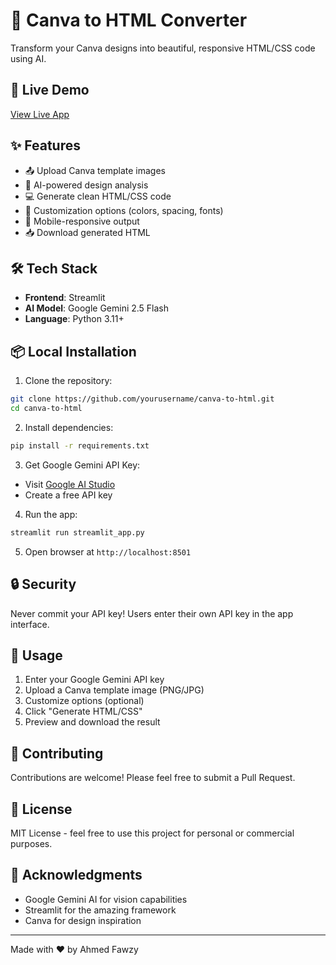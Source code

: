 # 🎨 Canva to HTML Converter

Transform your Canva designs into beautiful, responsive HTML/CSS code using AI.

## 🚀 Live Demo

[View Live App](https://html-css-designer.streamlit.app/) 

## ✨ Features

- 📤 Upload Canva template images
- 🎨 AI-powered design analysis
- 💻 Generate clean HTML/CSS code
- 🎯 Customization options (colors, spacing, fonts)
- 📱 Mobile-responsive output
- 📥 Download generated HTML

## 🛠️ Tech Stack

- **Frontend**: Streamlit
- **AI Model**: Google Gemini 2.5 Flash
- **Language**: Python 3.11+

## 📦 Local Installation

1. Clone the repository:

```bash
git clone https://github.com/yourusername/canva-to-html.git
cd canva-to-html
```

2. Install dependencies:

```bash
pip install -r requirements.txt
```

3. Get Google Gemini API Key:

- Visit [Google AI Studio](https://makersuite.google.com/app/apikey)
- Create a free API key

4. Run the app:

```bash
streamlit run streamlit_app.py
```

5. Open browser at `http://localhost:8501`


## 🔒 Security

Never commit your API key! Users enter their own API key in the app interface.

## 📝 Usage

1. Enter your Google Gemini API key
2. Upload a Canva template image (PNG/JPG)
3. Customize options (optional)
4. Click "Generate HTML/CSS"
5. Preview and download the result

## 🤝 Contributing

Contributions are welcome! Please feel free to submit a Pull Request.

## 📄 License

MIT License - feel free to use this project for personal or commercial purposes.

## 🙏 Acknowledgments

- Google Gemini AI for vision capabilities
- Streamlit for the amazing framework
- Canva for design inspiration

---

Made with ❤️ by Ahmed Fawzy


